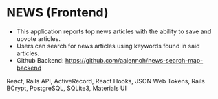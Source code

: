 # NEWS (Frontend)

* This application reports top news articles with the ability to save and upvote articles.
* Users can search for news articles using keywords found in said articles.
* Github Backend: https://github.com/aajennoh/news-search-map-backend

React, Rails API, ActiveRecord, React Hooks, JSON Web Tokens, Rails BCrypt, PostgreSQL, SQLite3, Materials UI

